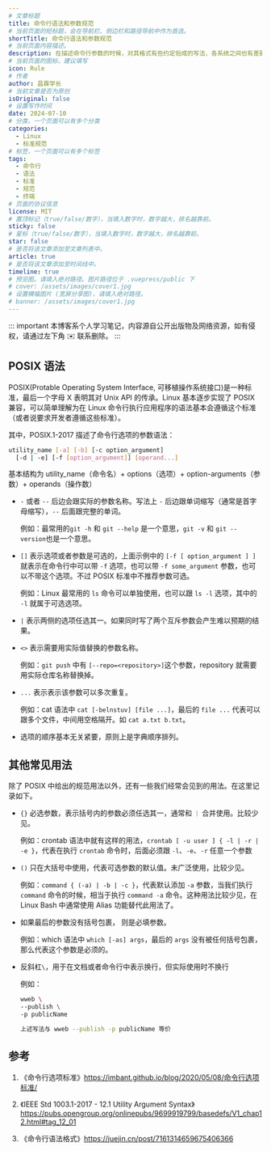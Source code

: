 ```yaml
---
# 文章标题
title: 命令行语法和参数规范
# 当前页面的短标题，会在导航栏、侧边栏和路径导航中作为首选。
shortTitle: 命令行语法和参数规范
# 当前页面内容描述。
description: 在描述命令行参数的时候，对其格式有些约定俗成的写法，各系统之间也有差别。这里整理一下 POSIX 官方给出的语法和参数的书写规范，对后面其他文章编写时给出指导和参考。
# 当前页面的图标，建议填写
icon: Rule
# 作者
author: 昌霖学长
# 当前文章是否为原创
isOriginal: false
# 设置写作时间
date: 2024-07-10
# 分类，一个页面可以有多个分类
categories: 
  - Linux
  - 标准规范
# 标签，一个页面可以有多个标签
tags: 
  - 命令行
  - 语法
  - 标准
  - 规范
  - 终端
# 页面的协议信息
license: MIT 
# 置顶标记（true/false/数字），当填入数字时，数字越大，排名越靠前。
sticky: false
# 星标（true/false/数字），当填入数字时，数字越大，排名越靠前。
star: false
# 是否将该文章添加至文章列表中。
article: true
# 是否将该文章添加至时间线中。
timeline: true
# 预览图。请填入绝对路径。图片路径位于 .vuepress/public 下
# cover: /assets/images/cover1.jpg
# 设置横幅图片 (宽屏分享图)，请填入绝对路径。
# banner: /assets/images/cover1.jpg
---
```


::: important
本博客系个人学习笔记，内容源自公开出版物及网络资源，如有侵权，请通过左下角 ✉️ 联系删除。
:::

## POSIX 语法

POSIX(Protable Operating System Interface, 可移植操作系统接口)是一种标准，最后一个字母 X 表明其对 Unix API 的传承。Linux 基本逐步实现了 POSIX 兼容，可以简单理解为在 Linux 命令行执行应用程序的语法基本会遵循这个标准（或者说要求开发者遵循这些标准）。

其中，POSIX.1-2017 描述了命令行选项的参数语法：

```bash
utility_name [-a] [-b] [-c option_argument]
  [-d | -e] [-f [option_argument]] [operand...]
```

基本结构为 utility_name（命令名）+ options（选项）+ option-arguments（参数）+ operands（操作数）

- `-` 或者 `--` 后边会跟实际的参数名称。写法上 `-` 后边跟单词缩写（通常是首字母缩写），`--` 后面跟完整的单词。

    例如：最常用的`git -h` 和 `git --help` 是一个意思，`git -v` 和 `git --version`也是一个意思。

- `[]` 表示选项或者参数是可选的，上面示例中的 `[-f [ option_argument ] ]` 就表示在命令行中可以带 `-f` 选项，也可以带 `-f some_argument` 参数，也可以不带这个选项。不过 POSIX 标准中不推荐参数可选。

    例如：Linux 最常用的 `ls` 命令可以单独使用，也可以跟 `ls -l` 选项，其中的 `-l` 就属于可选选项。

- `|` 表示两侧的选项任选其一。如果同时写了两个互斥参数会产生难以预期的结果。

- `<>` 表示需要用实际值替换的参数名称。
  
    例如：`git push` 中有 `[--repo=<repository>]`这个参数，repository 就需要用实际仓库名称替换掉。

- `...` 表示表示该参数可以多次重复。

    例如：cat 语法中 `cat [-belnstuv] [file ...]`，最后的 `file ...` 代表可以跟多个文件，中间用空格隔开。如 `cat a.txt b.txt`。

- 选项的顺序基本无关紧要，原则上是字典顺序排列。

## 其他常见用法

除了 POSIX 中给出的规范用法以外，还有一些我们经常会见到的用法。在这里记录如下。

- `{}` 必选参数，表示括号内的参数必须任选其一，通常和 `｜` 合并使用。比较少见。

    例如：crontab 语法中就有这样的用法，`crontab [ -u user ] { -l | -r | -e }`，代表在执行 `crontab` 命令时，后面必须跟 `-l`、`-e`、`-r` 任意一个参数

- `()` 只在大括号中使用，代表可选参数的默认值。未广泛使用，比较少见。

    例如：`command { (-a) | -b | -c }`，代表默认添加 `-a` 参数，当我们执行 `command` 命令的时候，相当于执行 `command -a` 命令。这种用法比较少见，在 Linux Bash 中通常使用 Alias 功能替代此用法了。

- 如果最后的参数没有括号包裹， 则是必填参数。

    例如：which 语法中 `which [-as] args`，最后的 `args` 没有被任何括号包裹，那么代表这个参数是必须的。

- 反斜杠`\`，用于在文档或者命令行中表示换行，但实际使用时不换行

    例如：
    ```bash
    wweb \
    --publish \
    -p publicName
    
    上述写法与 wweb --publish -p publicName 等价
    ```

## 参考

1. 《命令行选项标准》<https://imbant.github.io/blog/2020/05/08/命令行选项标准/>

2. 《IEEE Std 1003.1-2017 - 12.1 Utility Argument Syntax》<https://pubs.opengroup.org/onlinepubs/9699919799/basedefs/V1_chap12.html#tag_12_01>

3. 《命令行语法格式》<https://juejin.cn/post/7161314659675406366>
